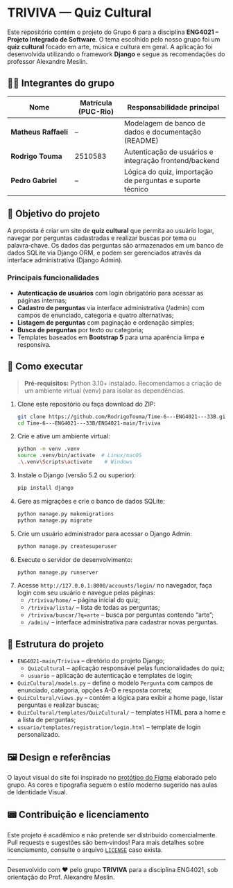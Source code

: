 # TRIVIVA — Quiz Cultural

Este repositório contém o projeto do Grupo 6 para a disciplina **ENG4021 – Projeto Integrado de Software**. O tema escolhido pelo nosso grupo foi um **quiz cultural** focado em arte, música e cultura em geral. A aplicação foi desenvolvida utilizando o framework **Django** e segue as recomendações do professor Alexandre Meslin.

## 🧑‍💻 Integrantes do grupo

| Nome                | Matrícula (PUC-Rio) | Responsabilidade principal |
|---------------------|----------------------|----------------------------|
| **Matheus Raffaeli** | –                    | Modelagem de banco de dados e documentação (README) |
| **Rodrigo Touma**    | 2510583              | Autenticação de usuários e integração frontend/backend |
| **Pedro Gabriel**    | –                    | Lógica do quiz, importação de perguntas e suporte técnico |

## 🌟 Objetivo do projeto

A proposta é criar um site de **quiz cultural** que permita ao usuário logar, navegar por perguntas cadastradas e realizar buscas por tema ou palavra‑chave. Os dados das perguntas são armazenados em um banco de dados SQLite via Django ORM, e podem ser gerenciados através da interface administrativa (Django Admin).

### Principais funcionalidades

* **Autenticação de usuários** com login obrigatório para acessar as páginas internas;
* **Cadastro de perguntas** via interface administrativa (/admin) com campos de enunciado, categoria e quatro alternativas;
* **Listagem de perguntas** com paginação e ordenação simples;
* **Busca de perguntas** por texto ou categoria;
* Templates baseados em **Bootstrap 5** para uma aparência limpa e responsiva.

## 🚀 Como executar

> **Pré‑requisitos:** Python 3.10+ instalado. Recomendamos a criação de um ambiente virtual (venv) para isolar as dependências.

1. Clone este repositório ou faça download do ZIP:
   ```bash
   git clone https://github.com/RodrigoTouma/Time-6---ENG4021---33B.git
   cd Time-6---ENG4021---33B/ENG4021-main/Triviva
   ```
2. Crie e ative um ambiente virtual:
   ```bash
   python -m venv .venv
   source .venv/bin/activate  # Linux/macOS
   .\.venv\Scripts\activate    # Windows
   ```
3. Instale o Django (versão 5.2 ou superior):
   ```bash
   pip install django
   ```
4. Gere as migrações e crie o banco de dados SQLite:
   ```bash
   python manage.py makemigrations
   python manage.py migrate
   ```
5. Crie um usuário administrador para acessar o Django Admin:
   ```bash
   python manage.py createsuperuser
   ```
6. Execute o servidor de desenvolvimento:
   ```bash
   python manage.py runserver
   ```
7. Acesse `http://127.0.0.1:8000/accounts/login/` no navegador, faça login com seu usuário e navegue pelas páginas:
   * `/triviva/home/` – página inicial do quiz;
   * `/triviva/lista/` – lista de todas as perguntas;
   * `/triviva/buscar/?q=arte` – busca por perguntas contendo “arte”;
   * `/admin/` – interface administrativa para cadastrar novas perguntas.

## 🔧 Estrutura do projeto

* `ENG4021-main/Triviva` – diretório do projeto Django;
  * `QuizCultural` – aplicação responsável pelas funcionalidades do quiz;
  * `usuario` – aplicação de autenticação e templates de login;
* `QuizCultural/models.py` – define o modelo `Pergunta` com campos de enunciado, categoria, opções A–D e resposta correta;
* `QuizCultural/views.py` – contém a lógica para exibir a home page, listar perguntas e realizar buscas;
* `QuizCultural/templates/QuizCultural/` – templates HTML para a home e a lista de perguntas;
* `usuario/templates/registration/login.html` – template de login personalizado.

## 🖼️ Design e referências

O layout visual do site foi inspirado no [protótipo do Figma](https://www.figma.com/design/c9IyZjvJF7PwW9fRE3F6DP/Quiz-Cultural) elaborado pelo grupo. As cores e tipografia seguem o estilo moderno sugerido nas aulas de Identidade Visual.

## 📟 Contribuição e licenciamento

Este projeto é acadêmico e não pretende ser distribuído comercialmente. Pull requests e sugestões são bem‑vindos! Para mais detalhes sobre licenciamento, consulte o arquivo [`LICENSE`](LICENSE) caso exista.

---

Desenvolvido com ❤️ pelo grupo **TRIVIVA** para a disciplina ENG4021, sob orientação do Prof. Alexandre Meslin.

